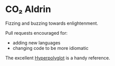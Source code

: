# CO₂ Aldrin

Fizzing and buzzing towards enlightenment.

Pull requests encouraged for:

- adding new languages
- changing code to be more idiomatic

The excellent [Hyperpolyglot](http://hyperpolyglot.org/)
is a handy reference.
